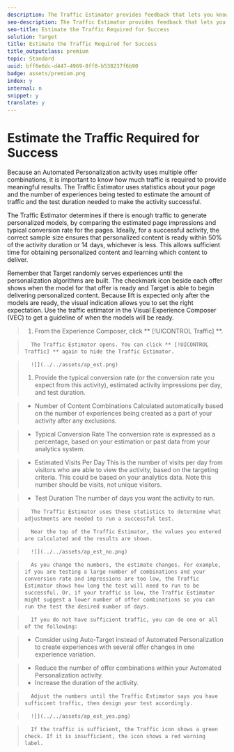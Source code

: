 ```yaml
---
description: The Traffic Estimator provides feedback that lets you know whether you have sufficient traffic for your activity to succeed.
seo-description: The Traffic Estimator provides feedback that lets you know whether you have sufficient traffic for your activity to succeed.
seo-title: Estimate the Traffic Required for Success
solution: Target
title: Estimate the Traffic Required for Success
title_outputclass: premium
topic: Standard
uuid: bff6e6dc-d447-4969-8ff8-b538237f6b90
badge: assets/premium.png
index: y
internal: n
snippet: y
translate: y
---
```


# Estimate the Traffic Required for Success

Because an Automated Personalization activity uses multiple offer combinations, it is important to know how much traffic is required to provide meaningful results. The Traffic Estimator uses statistics about your page and the number of experiences being tested to estimate the amount of traffic and the test duration needed to make the activity successful. 

The Traffic Estimator determines if there is enough traffic to generate personalized models, by comparing the estimated page impressions and typical conversion rate for the pages. Ideally, for a successful activity, the correct sample size ensures that personalized content is ready within 50% of the activity duration or 14 days, whichever is less. This allows sufficient time for obtaining personalized content and learning which content to deliver. 

Remember that Target randomly serves experiences until the personalization algorithms are built. The checkmark icon beside each offer shows when the model for that offer is ready and Target is able to begin delivering personalized content. Because lift is expected only after the models are ready, the visual indication allows you to set the right expectation. Use the traffic estimator in the Visual Experience Composer (VEC) to get a guideline of when the models will be ready. 

>1. From the Experience Composer, click ** [!UICONTROL  Traffic] **.

>       The Traffic Estimator opens. You can click ** [!UICONTROL  Traffic] ** again to hide the Traffic Estimator. 

>       ![](../../assets/ap_est.png) 
>1. Provide the typical conversion rate (or the conversion rate you expect from this activity), estimated activity impressions per day, and test duration.

>    
>    * Number of Content Combinations Calculated automatically based on the number of experiences being created as a part of your activity after any exclusions. 

>    * Typical Conversion Rate The conversion rate is expressed as a percentage, based on your estimation or past data from your analytics system. 

>    * Estimated Visits Per Day This is the number of visits per day from visitors who are able to view the activity, based on the targeting criteria. This could be based on your analytics data. Note this number should be visits, not unique visitors. 

>    * Test Duration The number of days you want the activity to run. 



>       The Traffic Estimator uses these statistics to determine what adjustments are needed to run a successful test. 

>       Near the top of the Traffic Estimator, the values you entered are calculated and the results are shown. 

>       ![](../../assets/ap_est_no.png) 

>       As you change the numbers, the estimate changes. For example, if you are testing a large number of combinations and your conversion rate and impressions are too low, the Traffic Estimator shows how long the test will need to run to be successful. Or, if your traffic is low, the Traffic Estimator might suggest a lower number of offer combinations so you can run the test the desired number of days. 

>       If you do not have sufficient traffic, you can do one or all of the following: 

>    
>    * Consider using Auto-Target instead of Automated Personalization to create experiences with several offer changes in one experience variation. 

>    * Reduce the number of offer combinations within your Automated Personalization activity.
>    * Increase the duration of the activity. 



>       Adjust the numbers until the Traffic Estimator says you have sufficient traffic, then design your test accordingly. 

>       ![](../../assets/ap_est_yes.png) 

>       If the traffic is sufficient, the Traffic icon shows a green check. If it is insufficient, the icon shows a red warning label. 
